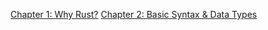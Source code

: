 [Chapter 1: Why Rust?](chapter1_volume1.md)
[Chapter 2: Basic Syntax & Data Types](chapter2_volume1.md)
